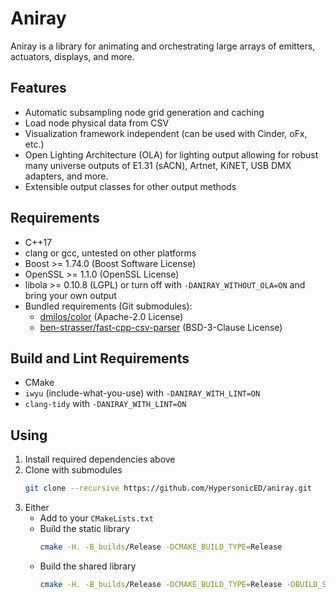 Aniray
======
Aniray is a library for animating and orchestrating large arrays of emitters, actuators, displays, and more.

## Features

- Automatic subsampling node grid generation and caching
- Load node physical data from CSV
- Visualization framework independent (can be used with Cinder, oFx, etc.)
- Open Lighting Architecture (OLA) for lighting output allowing for robust many universe outputs of E1.31 (sACN), Artnet, KiNET, USB DMX adapters, and more.
- Extensible output classes for other output methods

## Requirements

- C++17
- clang or gcc, untested on other platforms
- Boost >= 1.74.0 (Boost Software License)
- OpenSSL >= 1.1.0 (OpenSSL License)
- libola >= 0.10.8 (LGPL) or turn off with `-DANIRAY_WITHOUT_OLA=ON` and bring your own output
- Bundled requirements (Git submodules):
  - [dmilos/color](https://github.com/dmilos/color) (Apache-2.0 License)
  - [ben-strasser/fast-cpp-csv-parser](https://github.com/ben-strasser/fast-cpp-csv-parser) (BSD-3-Clause License)

## Build and Lint Requirements

- CMake
- `iwyu` (include-what-you-use) with `-DANIRAY_WITH_LINT=ON`
- `clang-tidy` with `-DANIRAY_WITH_LINT=ON`

## Using

1. Install required dependencies above
2. Clone with submodules
   ```bash
   git clone --recursive https://github.com/HypersonicED/aniray.git
   ```
3. Either
   - Add to your `CMakeLists.txt`
   - Build the static library
     ```bash
     cmake -H. -B_builds/Release -DCMAKE_BUILD_TYPE=Release
     ```
   - Build the shared library
     ```bash
     cmake -H. -B_builds/Release -DCMAKE_BUILD_TYPE=Release -DBUILD_SHARED_LIBS=ON
     ```

